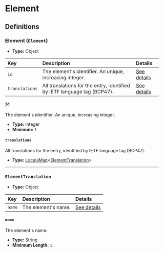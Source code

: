 # Element

## Definitions

### <a name="Element"></a> Element (`Element`)

- **Type:** Object

Key | Description | Details
:-- | :-- | :--
`id` | The element's identifier. An unique, increasing integer. | <a href="#Element/id">See details</a>
`translations` | All translations for the entry, identified by IETF language tag (BCP47). | <a href="#Element/translations">See details</a>

#### <a name="Element/id"></a> `id`

The element's identifier. An unique, increasing integer.

- **Type:** Integer
- **Minimum:** `1`

#### <a name="Element/translations"></a> `translations`

All translations for the entry, identified by IETF language tag (BCP47).

- **Type:** <a href="./_LocaleMap.md#LocaleMap">LocaleMap</a>&lt;<a href="#ElementTranslation">ElementTranslation</a>&gt;

---

### <a name="ElementTranslation"></a> `ElementTranslation`

- **Type:** Object

Key | Description | Details
:-- | :-- | :--
`name` | The element's name. | <a href="#ElementTranslation/name">See details</a>

#### <a name="ElementTranslation/name"></a> `name`

The element's name.

- **Type:** String
- **Minimum Length:** `1`
